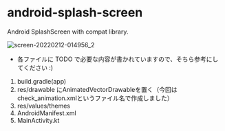 # android-splash-screen
Android SplashScreen with compat library.

![screen-20220212-014956_2](https://user-images.githubusercontent.com/71378340/153634283-7b66c977-6d3d-4d08-8134-8e70910adbf3.gif)

* 各ファイルに TODO で必要な内容が書かれていますので、そちら参考にしてください :)

1. build.gradle(app)
2. res/drawable にAnimatedVectorDrawableを置く（今回はcheck_animation.xmlというファイル名で作成しました）
3. res/values/themes
4. AndroidManifest.xml
5. MainActivity.kt
